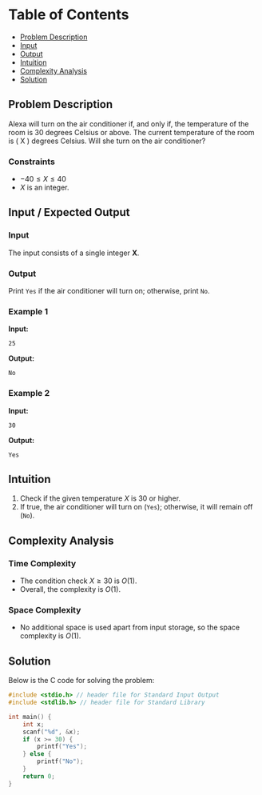 # Table of Contents

- [Problem Description](#problem-description)
- [Input](#input)
- [Output](#output)
- [Intuition](#intuition)
- [Complexity Analysis](#complexity-analysis)
- [Solution](#solution)

## Problem Description

Alexa will turn on the air conditioner if, and only if, the temperature of the room is 30 degrees Celsius or above. The current temperature of the room is \( X \) degrees Celsius. Will she turn on the air conditioner?

### Constraints

- $-40 \leq X \leq 40$
- $X$ is an integer.

## Input / Expected Output

### Input

The input consists of a single integer **X**.

### Output

Print `Yes` if the air conditioner will turn on; otherwise, print `No`.

### Example 1

**Input:**

```plain
25
```

**Output:**

```plain
No
```

### Example 2

**Input:**

```plain
30
```

**Output:**

```plain
Yes
```

## Intuition

1. Check if the given temperature $X$ is 30 or higher.
2. If true, the air conditioner will turn on (`Yes`); otherwise, it will remain off (`No`).

## Complexity Analysis

### Time Complexity

- The condition check $X \geq 30$ is $O(1)$.
- Overall, the complexity is $O(1)$.

### Space Complexity

- No additional space is used apart from input storage, so the space complexity is $O(1)$.

## Solution

Below is the C code for solving the problem:

```c
#include <stdio.h> // header file for Standard Input Output
#include <stdlib.h> // header file for Standard Library

int main() {
    int x;
    scanf("%d", &x);
    if (x >= 30) {
        printf("Yes");
    } else {
        printf("No");
    }
    return 0;
}
```
